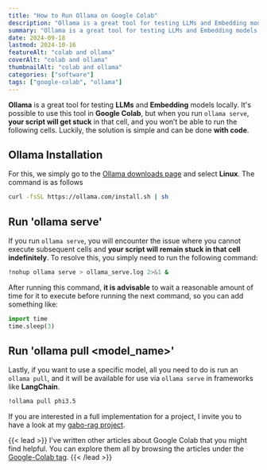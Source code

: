 ```yaml
---
title: "How to Run Ollama on Google Colab"
description: "Ollama is a great tool for testing LLMs and Embedding models locally. It's possible to use this tool in Google Colab, but when you run ollama serve, your script will get stuck in that cell, and you won’t be able to run the following cells. Luckily, the solution is simple and can be done with code."
summary: "Ollama is a great tool for testing LLMs and Embedding models locally. It's possible to use this tool in Google Colab, but when you run ollama serve, your script will get stuck in that cell, and you won’t be able to run the following cells. Luckily, the solution is simple and can be done with code."
date: 2024-09-18
lastmod: 2024-10-16
featureAlt: "colab and ollama"
coverAlt: "colab and ollama"
thumbnailAlt: "colab and ollama"
categories: ["software"]
tags: ["google-colab", "ollama"]
---
```

**Ollama** is a great tool for testing **LLMs** and **Embedding** models locally. It's possible to use this tool in **Google Colab**, but when you run `ollama serve`, **your script will get stuck** in that cell, and you won’t be able to run the following cells. Luckily, the solution is simple and can be done **with code**.

## Ollama Installation
For this, we simply go to the [Ollama downloads page](https://ollama.com/download/linux) and select **Linux**. The command is as follows

```bash
curl -fsSL https://ollama.com/install.sh | sh
```

## Run 'ollama serve'
If you run `ollama serve`, you will encounter the issue where you cannot execute subsequent cells and **your script will remain stuck in that cell indefinitely**. To resolve this, you simply need to run the following command:

```bash
!nohup ollama serve > ollama_serve.log 2>&1 &
```

After running this command, **it is advisable** to wait a reasonable amount of time for it to execute before running the next command, so you can add something like:

```python
import time
time.sleep(3)
```

## Run 'ollama pull <model_name>'
Lastly, if you want to use a specific model, all you need to do is run an `ollama pull`, and it will be available for use via `ollama serve` in frameworks like **LangChain**.

```bash
!ollama pull phi3.5
```

If you are interested in a full implementation for a project, I invite you to have a look at my [gabo-rag project](https://github.com/dafmontenegro/gabo-rag).

{{< lead >}}
I've written other articles about Google Colab that you might find helpful. You can explore them all by browsing the articles under the [Google-Colab tag](/tags/google-colab/).
{{< /lead >}}